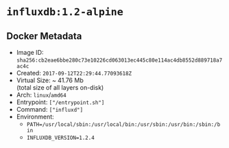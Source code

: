 # `influxdb:1.2-alpine`

## Docker Metadata

- Image ID: `sha256:cb2eae6bbe280c73e10226cd063013ec445c80e114ac4db8552d889718a7ac4c`
- Created: `2017-09-12T22:29:44.77093618Z`
- Virtual Size: ~ 41.76 Mb  
  (total size of all layers on-disk)
- Arch: `linux`/`amd64`
- Entrypoint: `["/entrypoint.sh"]`
- Command: `["influxd"]`
- Environment:
  - `PATH=/usr/local/sbin:/usr/local/bin:/usr/sbin:/usr/bin:/sbin:/bin`
  - `INFLUXDB_VERSION=1.2.4`
